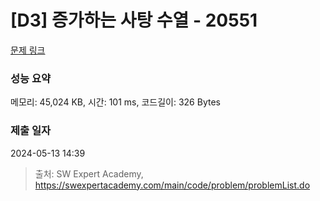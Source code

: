 # [D3] 증가하는 사탕 수열 - 20551 

[문제 링크](https://swexpertacademy.com/main/code/problem/problemDetail.do?contestProbId=AY4XhKTKU0IDFARM) 

### 성능 요약

메모리: 45,024 KB, 시간: 101 ms, 코드길이: 326 Bytes

### 제출 일자

2024-05-13 14:39



> 출처: SW Expert Academy, https://swexpertacademy.com/main/code/problem/problemList.do